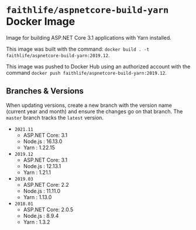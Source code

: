 # `faithlife/aspnetcore-build-yarn` Docker Image

Image for building ASP.NET Core 3.1 applications with Yarn installed.

This image was built with the command: `docker build . -t faithlife/aspnetcore-build-yarn:2019.12`.

This image was pushed to Docker Hub using an authorized account with the command `docker push faithlife/aspnetcore-build-yarn:2019.12`.

## Branches & Versions

When updating versions, create a new branch with the version name (current year and month) and ensure the changes go on that branch. The `master` branch tracks the `latest` version.

* `2021.11`
  * ASP.NET Core: 3.1
  * Node.js : 16.13.0
  * Yarn : 1.22.15
* `2019.12`
  * ASP.NET Core: 3.1
  * Node.js : 12.13.1
  * Yarn : 1.21.1
* `2019.03`
  * ASP.NET Core: 2.2
  * Node.js : 11.11.0
  * Yarn : 1.13.0
* `2018.01`
  * ASP.NET Core: 2.0.5
  * Node.js : 8.9.4
  * Yarn : 1.3.2

